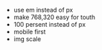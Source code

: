 * use em instead of px
* make 768,320 easy for touth
* 100 persent instead of px
* mobile first
* img scale